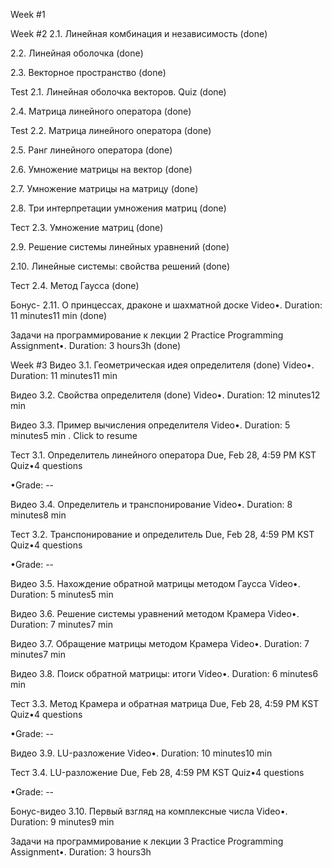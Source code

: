Week #1

Week #2
2.1. Линейная комбинация и независимость (done)

2.2. Линейная оболочка (done)

2.3. Векторное пространство (done)

Test 2.1. Линейная оболочка векторов. Quiz (done)

2.4. Матрица линейного оператора (done)

Test 2.2. Матрица линейного оператора (done)

2.5. Ранг линейного оператора (done)

2.6. Умножение матрицы на вектор (done)

2.7. Умножение матрицы на матрицу (done)

2.8. Три интерпретации умножения матриц (done)

Тест 2.3. Умножение матриц (done)

2.9. Решение системы линейных уравнений (done)

2.10. Линейные системы: свойства решений (done)

Тест 2.4. Метод Гаусса (done)

Бонус- 2.11. О принцессах, драконе и шахматной доске
Video•. Duration: 11 minutes11 min (done)

Задачи на программирование к лекции 2
Practice Programming Assignment•. Duration: 3 hours3h (done)

Week #3
Видео 3.1. Геометрическая идея определителя (done)
Video•. Duration: 11 minutes11 min

Видео 3.2. Свойства определителя (done)
Video•. Duration: 12 minutes12 min

Видео 3.3. Пример вычисления определителя
Video•. Duration: 5 minutes5 min
. Click to resume

Тест 3.1. Определитель линейного оператора
Due, Feb 28, 4:59 PM KST
Quiz•4 questions

•Grade: --

Видео 3.4. Определитель и транспонирование
Video•. Duration: 8 minutes8 min

Тест 3.2. Транспонирование и определитель
Due, Feb 28, 4:59 PM KST
Quiz•4 questions

•Grade: --

Видео 3.5. Нахождение обратной матрицы методом Гаусса
Video•. Duration: 5 minutes5 min

Видео 3.6. Решение системы уравнений методом Крамера
Video•. Duration: 7 minutes7 min

Видео 3.7. Обращение матрицы методом Крамера
Video•. Duration: 7 minutes7 min

Видео 3.8. Поиск обратной матрицы: итоги
Video•. Duration: 6 minutes6 min

Тест 3.3. Метод Крамера и обратная матрица
Due, Feb 28, 4:59 PM KST
Quiz•4 questions

•Grade: --

Видео 3.9. LU-разложение
Video•. Duration: 10 minutes10 min

Тест 3.4. LU-разложение
Due, Feb 28, 4:59 PM KST
Quiz•4 questions

•Grade: --

Бонус-видео 3.10. Первый взгляд на комплексные числа
Video•. Duration: 9 minutes9 min

Задачи на программирование к лекции 3
Practice Programming Assignment•. Duration: 3 hours3h


